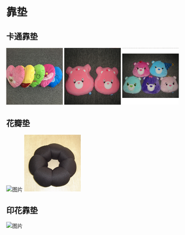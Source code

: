 # 靠垫

## 卡通靠垫

<div align="">
    <img src="../photos/20.jpg" alt="图片" width="30%" style="max-width: 300px;">
    <img src="../photos/21.jpg" alt="图片" width="30%" style="max-width: 300px;">
    <img src="../photos/19.jpg" alt="图片" width="30%" style="max-width: 300px;">
</div>

## 花瓣垫

<div align="">
    <img src="https://s2.loli.net/2024/06/15/6AXbgpoECLu7Ms5.jpg" alt="图片" width="30%" style="max-width: 300px;">
    <img src="../photos/24.jpg" alt="图片" width="30%" style="max-width: 300px;">
</div>

## 印花靠垫

<div align="">
    <img src="https://s2.loli.net/2024/06/15/AiOL3x5gIFDBuEK.jpg" alt="图片" width="30%" style="max-width: 300px;">
</div>
